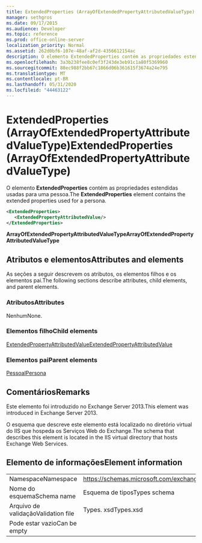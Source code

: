 ```yaml
---
title: ExtendedProperties (ArrayOfExtendedPropertyAttributedValueType)
manager: sethgros
ms.date: 09/17/2015
ms.audience: Developer
ms.topic: reference
ms.prod: office-online-server
localization_priority: Normal
ms.assetid: 262d0bf6-107e-48af-af2d-4356612154ac
description: O elemento ExtendedProperties contém as propriedades estendidas usadas para uma pessoa.
ms.openlocfilehash: 3a3b238fee8c0ef3f243de3eb91c1a80f5369960
ms.sourcegitcommit: 88ec988f2bb67c1866d06b361615f3674a24e795
ms.translationtype: MT
ms.contentlocale: pt-BR
ms.lasthandoff: 05/31/2020
ms.locfileid: "44463122"
---
```

# <a name="extendedproperties-arrayofextendedpropertyattributedvaluetype"></a><span data-ttu-id="a494e-103">ExtendedProperties (ArrayOfExtendedPropertyAttributedValueType)</span><span class="sxs-lookup"><span data-stu-id="a494e-103">ExtendedProperties (ArrayOfExtendedPropertyAttributedValueType)</span></span>

<span data-ttu-id="a494e-104">O elemento **ExtendedProperties** contém as propriedades estendidas usadas para uma pessoa.</span><span class="sxs-lookup"><span data-stu-id="a494e-104">The **ExtendedProperties** element contains the extended properties used for a persona.</span></span> 
  
```XML
<ExtendedProperties>
   <ExtendedPropertyAttributedValue/>
</ExtendedProperties>
```

 <span data-ttu-id="a494e-105">**ArrayOfExtendedPropertyAttributedValueType**</span><span class="sxs-lookup"><span data-stu-id="a494e-105">**ArrayOfExtendedPropertyAttributedValueType**</span></span>
## <a name="attributes-and-elements"></a><span data-ttu-id="a494e-106">Atributos e elementos</span><span class="sxs-lookup"><span data-stu-id="a494e-106">Attributes and elements</span></span>

<span data-ttu-id="a494e-107">As seções a seguir descrevem os atributos, os elementos filhos e os elementos pai.</span><span class="sxs-lookup"><span data-stu-id="a494e-107">The following sections describe attributes, child elements, and parent elements.</span></span>
  
### <a name="attributes"></a><span data-ttu-id="a494e-108">Atributos</span><span class="sxs-lookup"><span data-stu-id="a494e-108">Attributes</span></span>

<span data-ttu-id="a494e-109">Nenhum</span><span class="sxs-lookup"><span data-stu-id="a494e-109">None.</span></span>
  
### <a name="child-elements"></a><span data-ttu-id="a494e-110">Elementos filho</span><span class="sxs-lookup"><span data-stu-id="a494e-110">Child elements</span></span>

[<span data-ttu-id="a494e-111">ExtendedPropertyAttributedValue</span><span class="sxs-lookup"><span data-stu-id="a494e-111">ExtendedPropertyAttributedValue</span></span>](extendedpropertyattributedvalue.md)
  
### <a name="parent-elements"></a><span data-ttu-id="a494e-112">Elementos pai</span><span class="sxs-lookup"><span data-stu-id="a494e-112">Parent elements</span></span>

[<span data-ttu-id="a494e-113">Pessoal</span><span class="sxs-lookup"><span data-stu-id="a494e-113">Persona</span></span>](persona.md)
  
## <a name="remarks"></a><span data-ttu-id="a494e-114">Comentários</span><span class="sxs-lookup"><span data-stu-id="a494e-114">Remarks</span></span>

<span data-ttu-id="a494e-115">Este elemento foi introduzido no Exchange Server 2013.</span><span class="sxs-lookup"><span data-stu-id="a494e-115">This element was introduced in Exchange Server 2013.</span></span>
  
<span data-ttu-id="a494e-116">O esquema que descreve este elemento está localizado no diretório virtual do IIS que hospeda os Serviços Web do Exchange.</span><span class="sxs-lookup"><span data-stu-id="a494e-116">The schema that describes this element is located in the IIS virtual directory that hosts Exchange Web Services.</span></span>
  
## <a name="element-information"></a><span data-ttu-id="a494e-117">Elemento de informações</span><span class="sxs-lookup"><span data-stu-id="a494e-117">Element information</span></span>

|||
|:-----|:-----|
|<span data-ttu-id="a494e-118">Namespace</span><span class="sxs-lookup"><span data-stu-id="a494e-118">Namespace</span></span>  <br/> |https://schemas.microsoft.com/exchange/services/2006/types  <br/> |
|<span data-ttu-id="a494e-119">Nome do esquema</span><span class="sxs-lookup"><span data-stu-id="a494e-119">Schema name</span></span>  <br/> |<span data-ttu-id="a494e-120">Esquema de tipos</span><span class="sxs-lookup"><span data-stu-id="a494e-120">Types schema</span></span>  <br/> |
|<span data-ttu-id="a494e-121">Arquivo de validação</span><span class="sxs-lookup"><span data-stu-id="a494e-121">Validation file</span></span>  <br/> |<span data-ttu-id="a494e-122">Types. xsd</span><span class="sxs-lookup"><span data-stu-id="a494e-122">Types.xsd</span></span>  <br/> |
|<span data-ttu-id="a494e-123">Pode estar vazio</span><span class="sxs-lookup"><span data-stu-id="a494e-123">Can be empty</span></span>  <br/> ||
   


